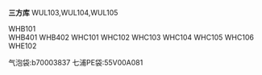 **三方库**
	WUL103,WUL104,WUL105 

WHB101  
WHB401
WHB402
WHC101
WHC102
WHC103
WHC104
WHC105
WHC106
WHE102

气泡袋:b70003837
七浦PE袋:55V00A081






